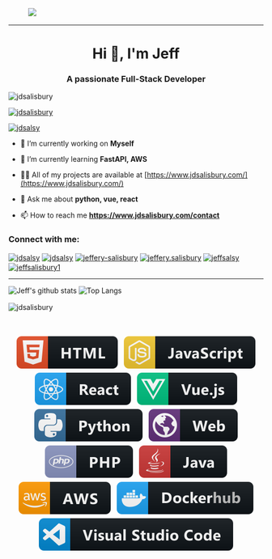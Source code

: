 <a href="https://sourcerer.io/jdsalisbury"><img src="https://img.shields.io/badge/Python-225%20commits-orange.svg" alt=""></a>&nbsp;&nbsp;&nbsp;&nbsp;&nbsp;<a href="https://sourcerer.io/jdsalisbury"><img src="https://img.shields.io/badge/JavaScript-368%20commits-orange.svg" alt=""></a>
&nbsp;&nbsp;&nbsp;
![](https://visitor-badge.glitch.me/badge?page_id=JDSalisbury.JDSalisbury)

---

<h1 align="center">Hi 👋, I'm Jeff</h1>
<h3 align="center">A passionate Full-Stack Developer</h3>

<p align="left"> <img src="https://komarev.com/ghpvc/?username=jdsalisbury&label=Profile%20views&color=0e75b6&style=flat" alt="jdsalisbury" /> </p>

<p align="left"> <a href="https://github.com/ryo-ma/github-profile-trophy"><img src="https://github-profile-trophy.vercel.app/?username=jdsalisbury" alt="jdsalisbury" /></a> </p>

<p align="left"> <a href="https://twitter.com/jdsalsy" target="blank"><img src="https://img.shields.io/twitter/follow/jdsalsy?logo=twitter&style=for-the-badge" alt="jdsalsy" /></a> </p>

- 🔭 I’m currently working on **Myself**

- 🌱 I’m currently learning **FastAPI, AWS**

- 👨‍💻 All of my projects are available at [https://www.jdsalisbury.com/](https://www.jdsalisbury.com/)

- 💬 Ask me about **python, vue, react**

- 📫 How to reach me **https://www.jdsalisbury.com/contact**

<h3 align="left">Connect with me:</h3>
<p align="left">
<a href="https://dev.to/jdsalsy" target="blank"><img align="center" src="https://raw.githubusercontent.com/rahuldkjain/github-profile-readme-generator/master/src/images/icons/Social/devto.svg" alt="jdsalsy" height="30" width="40" /></a>
<a href="https://twitter.com/jdsalsy" target="blank"><img align="center" src="https://raw.githubusercontent.com/rahuldkjain/github-profile-readme-generator/master/src/images/icons/Social/twitter.svg" alt="jdsalsy" height="30" width="40" /></a>
<a href="https://linkedin.com/in/jeffery-salisbury" target="blank"><img align="center" src="https://raw.githubusercontent.com/rahuldkjain/github-profile-readme-generator/master/src/images/icons/Social/linked-in-alt.svg" alt="jeffery-salisbury" height="30" width="40" /></a>
<a href="https://fb.com/jeffery.salisbury" target="blank"><img align="center" src="https://raw.githubusercontent.com/rahuldkjain/github-profile-readme-generator/master/src/images/icons/Social/facebook.svg" alt="jeffery.salisbury" height="30" width="40" /></a>
<a href="https://instagram.com/jeffsalsy" target="blank"><img align="center" src="https://raw.githubusercontent.com/rahuldkjain/github-profile-readme-generator/master/src/images/icons/Social/instagram.svg" alt="jeffsalsy" height="30" width="40" /></a>
<a href="https://www.behance.net/jeffsalisbury1" target="blank"><img align="center" src="https://raw.githubusercontent.com/rahuldkjain/github-profile-readme-generator/master/src/images/icons/Social/behance.svg" alt="jeffsalisbury1" height="30" width="40" /></a>
</p>

---

![Jeff's github stats](https://github-readme-stats.vercel.app/api?username=JDSalisbury&theme=radical&hide=stars)
![Top Langs](https://github-readme-stats.vercel.app/api/top-langs/?username=JDSalisbury&theme=radical&layout=compact)

<p><img align="center" src="https://github-readme-streak-stats.herokuapp.com/?user=jdsalisbury&" alt="jdsalisbury" /></p>

<br>

<p align="center">
 <img src="https://raw.githubusercontent.com/JDSalisbury/JDSalisbury/master/svg/skills/html.svg" alt="html" style="vertical-align:top; margin:4px">
 <img src="https://raw.githubusercontent.com/JDSalisbury/JDSalisbury/master/svg/skills/js.svg" alt="js" style="vertical-align:top; margin:4px">
 <img src="https://raw.githubusercontent.com/JDSalisbury/JDSalisbury/master/svg/skills/react.svg" alt="react" style="vertical-align:top; margin:4px">
 <img src="https://raw.githubusercontent.com/JDSalisbury/JDSalisbury/master/svg/skills/vue.svg" alt="vue" style="vertical-align:top; margin:4px">
 <img src="https://raw.githubusercontent.com/JDSalisbury/JDSalisbury/master/svg/skills/python.svg" alt="python" style="vertical-align:top; margin:4px">
 <img src="https://raw.githubusercontent.com/JDSalisbury/JDSalisbury/master/svg/skills/web.svg" alt="web" style="vertical-align:top; margin:4px">
 <img src="https://raw.githubusercontent.com/JDSalisbury/JDSalisbury/master/svg/skills/php.svg" alt="php" style="vertical-align:top; margin:4px">
 <img src="https://raw.githubusercontent.com/JDSalisbury/JDSalisbury/master/svg/skills/java.svg" alt="java" style="vertical-align:top; margin:4px">
 <img src="https://raw.githubusercontent.com/JDSalisbury/JDSalisbury/master/svg/skills/aws.svg" alt="aws" style="vertical-align:top; margin:4px">
 <img src="https://raw.githubusercontent.com/JDSalisbury/JDSalisbury/master/svg/skills/dockerhub.svg" alt="dockerhub" style="vertical-align:top; margin:4px">
 <img src="https://raw.githubusercontent.com/JDSalisbury/JDSalisbury/master/svg/skills/visualstudio_code.svg" alt="visualstudio_code" style="vertical-align:top; margin:4px">
</p>
<br>
<br>
